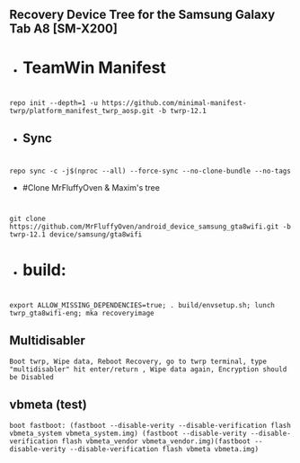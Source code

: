 ## Recovery Device Tree for the Samsung Galaxy Tab A8 [SM-X200]

- # TeamWin Manifest
#
    repo init --depth=1 -u https://github.com/minimal-manifest-twrp/platform_manifest_twrp_aosp.git -b twrp-12.1
 - ## Sync
#
    repo sync -c -j$(nproc --all) --force-sync --no-clone-bundle --no-tags

- #Clone MrFluffyOven & Maxim's tree
#
    git clone   https://github.com/MrFluffyOven/android_device_samsung_gta8wifi.git -b twrp-12.1 device/samsung/gta8wifi
- # build:
#
    export ALLOW_MISSING_DEPENDENCIES=true; . build/envsetup.sh; lunch twrp_gta8wifi-eng; mka recoveryimage
## Multidisabler
    Boot twrp, Wipe data, Reboot Recovery, go to twrp terminal, type "multidisabler" hit enter/return , Wipe data again, Encryption should be Disabled

## vbmeta (test)
    boot fastboot: (fastboot --disable-verity --disable-verification flash vbmeta_system vbmeta_system.img) (fastboot --disable-verity --disable-verification flash vbmeta_vendor vbmeta_vendor.img)(fastboot --disable-verity --disable-verification flash vbmeta vbmeta.img)
